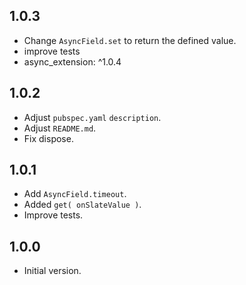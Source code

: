 ## 1.0.3

- Change `AsyncField.set` to return the defined value.
- improve tests
- async_extension: ^1.0.4

## 1.0.2

- Adjust `pubspec.yaml` `description`.
- Adjust `README.md`.
- Fix dispose.

## 1.0.1

- Add `AsyncField.timeout`.
- Added `get( onSlateValue )`.
- Improve tests.

## 1.0.0

- Initial version.
